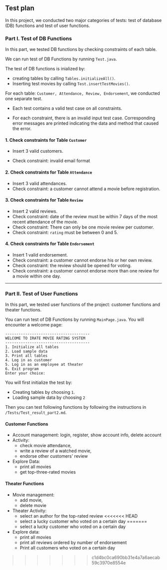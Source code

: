 ## Test plan

In this project, we conducted two major categories of tests: test of database (DB) functions and test of user functions.

### Part I. Test of DB Functions

In this part, we tested DB functions by checking constraints of each table. 

We can run test of DB Functions by running `Test.java`.

The test of DB functions is inialized by:

- creating tables by calling `Tables.initializeAll()`.
- Inserting test movies by calling `Test.insertTestMovies()`.

For each table: `Customer, Attendance, Review, Endorsement`, we conducted one separate test.

- Each test contains a valid test case on all constraints. 

- For each constraint, there is an invalid input test case. Corresponding error messages are printed indicating the data and method that caused the error.

#### 1. Check constraints for Table `Customer`

- Insert 3 valid customers. 

- Check constraint: invalid email format

#### 2. Check constraints for Table `Attendance`

- Insert 3 valid attendances.
- Check constraint: a customer cannot attend a movie before registration.

#### 3. Check constraints for Table `Review`

- Insert 2 valid reviews.
- Check constraint: date of the review must be within 7 days of the most recent attendance of the movie.
- Check constraint: There can only be one movie review per customer.
- Check constraint: `rating` must be between 0 and 5.

#### 4. Check constraints for Table `Endorsement`

- Insert 1 valid endorsement.
- Check constraint: a customer cannot endorse his or her own review.
- Check constraint: the review should be opened for voting.
- Check constraint: a customer cannot endorse more than one review for a movie within one day.



---

### Part II. Test of User Functions

In this part, we tested user functions of the project: customer functions and theater functions. 

You can run test of DB Functions by running `MainPage.java`. You will encounter a welcome page:

```
--------------------------------------
WELCOME TO IRATE MOVIE RATING SYSTEM
--------------------------------------
1. Initialize all tables
2. Load sample data
3. Print all tables
4. Log in as customer
5. Log in as an employee at theater
6. Exit program
Enter your choice: 

```

You will first initialize the test by:

- Creating tables by choosing `1`.
- Loading sample data by choosing `2`

Then you can test following functions by following the instructions in `/Tests/Test_result_part2.md`.

#### Customer Functions

- Account management: login, register, show account info, delete account
- Activity: 
  - check movie attendance, 
  - write a review of a watched movie, 
  - endorse other customers' review
- Explore Data: 
  - print all movies
  - get top-three-rated movies

#### Theater Functions

- Movie management: 
  - add movie, 
  - delete movie
- Theater Activity: 
  - select an author for the top-rated review
<<<<<<< HEAD
  - select a lucky customer who voted on a certain day
=======
  - select a lucky customer who voted on a certain day
- Explore data: 
  - print all movies
  - print all reviews ordered by number of endorsement
  - Print all customers who voted on a certain day
>>>>>>> c1d4bc0ca690bb31e4a7a6aecab59c3970e8554e
